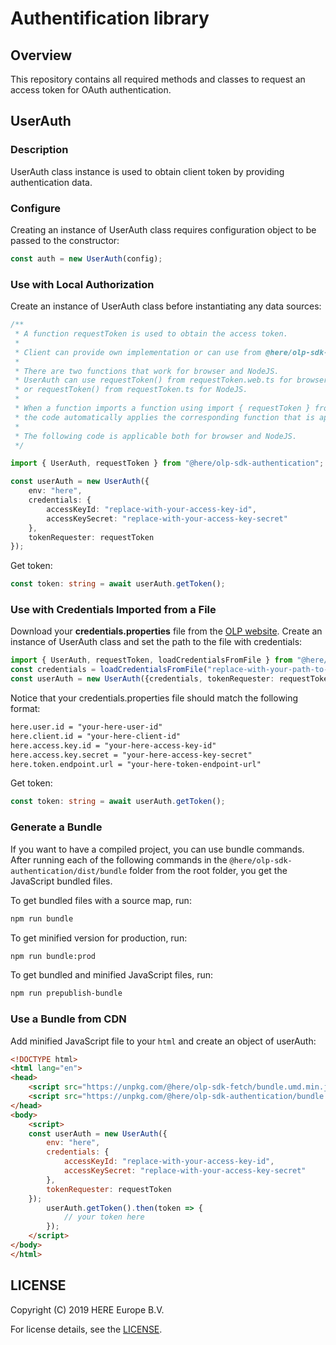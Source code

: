# Authentification library

## Overview

This repository contains all required methods and classes to request an access token for OAuth authentication.

## UserAuth

### Description

UserAuth class instance is used to obtain client token by providing authentication data.

### Configure

Creating an instance of UserAuth class requires configuration object to be passed to the constructor:

```typescript
const auth = new UserAuth(config);
```

### Use with Local Authorization

Create an instance of UserAuth class before instantiating any data sources:

```typescript
/**
 * A function requestToken is used to obtain the access token.
 *
 * Client can provide own implementation or can use from @here/olp-sdk-authentication.
 *
 * There are two functions that work for browser and NodeJS.
 * UserAuth can use requestToken() from requestToken.web.ts for browser
 * or requestToken() from requestToken.ts for NodeJS.
 *
 * When a function imports a function using import { requestToken } from "@here/olp-sdk-authentication",
 * the code automatically applies the corresponding function that is applicable to access browser or NodeJS.
 *
 * The following code is applicable both for browser and NodeJS.
 */

import { UserAuth, requestToken } from "@here/olp-sdk-authentication";

const userAuth = new UserAuth({
    env: "here",
    credentials: {
        accessKeyId: "replace-with-your-access-key-id",
        accessKeySecret: "replace-with-your-access-key-secret"
    },
    tokenRequester: requestToken
});
```

Get token:

```typescript
const token: string = await userAuth.getToken();
 ```

### Use with Credentials Imported from a File

Download your **credentials.properties** file from the [OLP website](https://developer.here.com/olp/documentation/access-control/user-guide/topics/get-credentials.html).
Create an instance of UserAuth class and set the path to the file with credentials:

```typescript
import { UserAuth, requestToken, loadCredentialsFromFile } from "@here/olp-sdk-authentication";
const credentials = loadCredentialsFromFile("replace-with-your-path-to-credentials.properties");
const userAuth = new UserAuth({credentials, tokenRequester: requestToken});

```

Notice that your credentials.properties file should match the following format:

```txt
here.user.id = "your-here-user-id"
here.client.id = "your-here-client-id"
here.access.key.id = "your-here-access-key-id"
here.access.key.secret = "your-here-access-key-secret"
here.token.endpoint.url = "your-here-token-endpoint-url"
 ```

Get token:

```typescript
const token: string = await userAuth.getToken();
```

### Generate a Bundle

If you want to have a compiled project, you can use bundle commands. After running each of the following commands in the `@here/olp-sdk-authentication/dist/bundle` folder from the root folder, you get the JavaScript bundled files.

To get bundled files with a source map, run:

```sh
npm run bundle
```

To get minified version for production, run:

```sh
npm run bundle:prod
```

To get bundled and minified JavaScript files, run:

```sh
npm run prepublish-bundle
```

### Use a Bundle from CDN

Add minified JavaScript file to your `html` and create an object of userAuth:

```html
<!DOCTYPE html>
<html lang="en">
<head>
    <script src="https://unpkg.com/@here/olp-sdk-fetch/bundle.umd.min.js"></script>
    <script src="https://unpkg.com/@here/olp-sdk-authentication/bundle.umd.min.js"></script>
</head>
<body>
    <script>
    const userAuth = new UserAuth({
        env: "here",
        credentials: {
            accessKeyId: "replace-with-your-access-key-id",
            accessKeySecret: "replace-with-your-access-key-secret"
        },
        tokenRequester: requestToken
    });
        userAuth.getToken().then(token => {
            // your token here
        });
    </script>
</body>
</html>
```

## LICENSE

Copyright (C) 2019 HERE Europe B.V.

For license details, see the [LICENSE](LICENSE).
